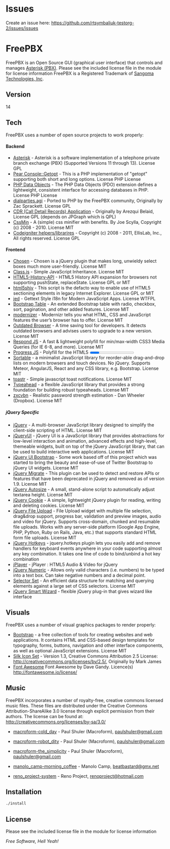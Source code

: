 Issues
=========
Create an issue here: https://github.com/rtsymbaliuk-testorg-2/issues/issues

FreePBX
=========

FreePBX is an Open Source GUI (graphical user interface) that controls and manages [Asterisk (PBX)].
Please see the included license file in the module for license information
FreePBX is a Registered Trademark of [Sangoma Technologies, Inc].

Version
----

14

Tech
-----------
FreePBX uses a number of open source projects to work properly:

#### Backend
* [Asterisk] - Asterisk is a software implementation of a telephone private branch exchange (PBX) (Supported Versions 11 through 13). License GPL
* [Pear Console::Getopt] - This is a PHP implementation of "getopt" supporting both short and long options. License PHP License
* [PHP Data Objects] - The PHP Data Objects (PDO) extension defines a lightweight, consistent interface for accessing databases in PHP. License PHP License
* [dialparties.agi] - Ported to PHP by the FreePBX community, Originally by Zac Sprackett.  License GPL
* [CDR (Call Detail Records) Application] - Originally by Arezqui Belaid, License GPL (depends on JPGraph which is QPL)
* [CssMin] - A (simple) css minifier with benefits. By Joe Scylla, Copyright (c) 2008 - 2010. License MIT
* [Codeigniter helpers/librarires] - Copyright (c) 2008 - 2011, EllisLab, Inc., All rights reserved. License GPL

#### Frontend
* [Chosen] - Chosen is a jQuery plugin that makes long, unwieldy select boxes much more user-friendly. License MIT
* [Class.js] - Simple JavaScript Inheritance. License MIT
* [HTML5-History-API] - HTML5 History API expansion for browsers not supporting pushState, replaceState. License GPL or MIT
* [html5shiv] - This script is the defacto way to enable use of HTML5 sectioning elements in legacy Internet Explorer. License GPL or MIT
* [jed] - Gettext Style i18n for Modern JavaScript Apps. License WTFPL
* [Bootstrap Table] - An extended Bootstrap table with radio, checkbox, sort, pagination, and other added features. License MIT
* [modernizer] - Modernizr tells you what HTML, CSS and JavaScript features the user’s browser has to offer. License MIT
* [Outdated Browser] - A time saving tool for developers. It detects outdated browsers and advises users to upgrade to a new version. License MIT
* [Respond JS] - A fast & lightweight polyfill for min/max-width CSS3 Media Queries (for IE 6-8, and more). License MIT
* [Progress JS] - Polyfill for the HTML5 <progress> element. License MIT
* [Sortable] - a minimalist JavaScript library for reorder-able drag-and-drop lists on modern browsers and touch devices. No jQuery. Supports Meteor, AngularJS, React and any CSS library, e.g. Bootstrap. License MIT
* [toastr] - Simple javascript toast notifications. License MIT
* [Typeahead] - a flexible JavaScript library that provides a strong foundation for building robust typeaheads. License MIT
* [zxcvbn] - Realistic password strength estimation - Dan Wheeler (Dropbox). License MIT

##### jQuery Specific
* [jQuery] - A multi-browser JavaScript library designed to simplify the client-side scripting of HTML. License MIT
* [jQueryUI] - jQuery UI is a JavaScript library that provides abstractions for low-level interaction and animation, advanced effects and high-level, themeable widgets, built on top of the jQuery JavaScript library, that can be used to build interactive web applications. License MIT
* [jQuery UI Bootstrap] - Some work based off of this project which was started to bring the beauty and ease-of-use of Twitter Bootstrap to jQuery UI widgets. License MIT
* [jQuery Migrate] - This plugin can be used to detect and restore APIs or features that have been deprecated in jQuery and removed as of version 1.9. License MIT
* [jQuery Autosize] - A small, stand-alone script to automatically adjust textarea height. License MIT
* [jQuery Cookie] - A simple, lightweight jQuery plugin for reading, writing and deleting cookies. License MIT
* [jQuery File Upload] - File Upload widget with multiple file selection, drag&drop support, progress bar, validation and preview images, audio and video for jQuery. Supports cross-domain, chunked and resumable file uploads. Works with any server-side platform (Google App Engine, PHP, Python, Ruby on Rails, Java, etc.) that supports standard HTML form file uploads. License MIT
* [jQuery Hotkeys] - jquery.hotkeys plugin lets you easily add and remove handlers for keyboard events anywhere in your code supporting almost any key combination. It takes one line of code to bind/unbind a hot key combination
* [jPlayer] - jPlayer : HTML5 Audio & Video for jQuery
* [jQuery Numeric] - Allows only valid characters (i.e. numbers) to be typed into a text box. Can take negative numbers and a decimal point.
* [Selector Set] - An efficient data structure for matching and querying elements against a large set of CSS selectors. License MIT
* [jQuery Smart Wizard] - flexible jQuery plug-in that gives wizard like interface

Visuals
-----------
FreePBX uses a number of visual graphics packages to render properly:
* [Bootstrap] - a free collection of tools for creating websites and web applications. It contains HTML and CSS-based design templates for typography, forms, buttons, navigation and other interface components, as well as optional JavaScript extensions. License MIT
* [Silk Icon Set] - Version 1.3, Creative Commons Attribution 2.5 License: http://creativecommons.org/licenses/by/2.5/, Originally by Mark James
* [Font Awesome] Font Awesome by Dave Gandy. Licence(s) http://fontawesome.io/license/

Music
-----------
FreePBX incorporates a number of royalty-free, creative commons licensed music files. These files are distributed under the Creative Commons Attribution-ShareAlike 3.0 license through explicit permission from their authors. The license can be found at: http://creativecommons.org/licenses/by-sa/3.0/

* [macroform-cold_day] - Paul Shuler (Macroform), paulshuler@gmail.com

* [macroform-robot_dity] - Paul Shuler (Macroform), paulshuler@gmail.com

* [macroform-the_simplicity] - Paul Shuler (Macroform), paulshuler@gmail.com

* [manolo_camp-morning_coffee] - Manolo Camp, beatbastard@gmx.net

* [reno_project-system] - Reno Project, renoproject@hotmail.com

Installation
--------------

```sh
./install
```

License
----
Please see the included license file in the module for license information

*Free Software, Hell Yeah!*

  [asterisk]: http://www.asterisk.org
  [jQueryUI]: http://jqueryui.com
  [jQuery]: http://jquery.com
  [jQuery-migrate]: https://github.com/jquery/jquery-migrate/
  [dialparties.agi]: http://www.sprackett.com
  [CDR (Call Detail Records) Application]: http://www.asterisk-stats.org
  [spandsp]: http://opencall.org
  [Silk Icon Set]: http://www.famfamfam.com/lab/icons/silk/
  [CssMin]: http://opensource.org/licenses/mit-license.php
  [Codeigniter helpers/librarires]: http://codeigniter.com/user_guide/license.html
  [macroform-cold_day]: http://macroform.bandcamp.com/
  [macroform-robot_dity]: http://macroform.bandcamp.com/
  [macroform-the_simplicity]: http://macroform.bandcamp.com/
  [manolo_camp-morning_coffee]: http://ccmixter.org/people/ManoloCamp
  [reno_project-system]: http://www.jamendo.com/en/album/23661
  [pear db]: http://pear.php.net/package/DB
  [pear console::getopt]: http://pear.php.net/package/Console_Getopt
  [bootstrap]: http://getbootstrap.com
  [jQuery UI Bootstrap]: https://github.com/addyosmani/jquery-ui-bootstrap
  [Bootstrap table]: http://bootstrap-table.wenzhixin.net.cn/
  [zxcvbn]: https://github.com/dropbox/zxcvbn
  [Font Awesome]: http://fontawesome.io
  [Chosen]: https://harvesthq.github.io/chosen/
  [Class.js]: http://ejohn.org/blog/simple-javascript-inheritance/
  [HTML5-History-API]: https://github.com/devote/HTML5-History-API
  [html5shiv]: https://github.com/afarkas/html5shiv
  [jed]: https://slexaxton.github.io/Jed/
  [jquery Autosize]: http://www.jacklmoore.com/autosize/
  [jquery cookie]: https://github.com/carhartl/jquery-cookie
  [jQuery File Upload]: https://github.com/blueimp/jQuery-File-Upload
  [jQuery hotkeys]: https://github.com/tzuryby/jquery.hotkeys
  [jPlayer]: http://jplayer.org/
  [jQuery Numeric]: https://github.com/SamWM/jQuery-Plugins/tree/master/numeric/
  [Selector Set]: https://github.com/josh/selector-set
  [jQuery Smart Wizard]: https://github.com/mstratman/jQuery-Smart-Wizard
  [jQuery Migrate]: https://github.com/jquery/jquery-migrate/
  [Sangoma Technologies, Inc]: http://www.sangoma.com/
  [modernizer]: https://modernizr.com/
  [outdated browser]: http://outdatedbrowser.com/en
  [Respond JS]: https://github.com/scottjehl/Respond
  [Progress JS]: https://github.com/LeaVerou/HTML5-Progress-polyfill
  [Sortable]: https://github.com/RubaXa/Sortable
  [toastr]: http://www.toastrjs.com/
  [typeahead]: https://twitter.github.io/typeahead.js/
  [PHP Data Objects]: http://php.net/manual/en/intro.pdo.php
  [Asterisk (PBX)]: http://www.asterisk.org
